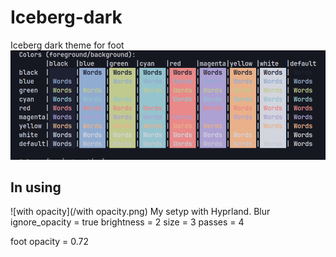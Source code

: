 # Iceberg-dark
Iceberg dark theme for foot
![colot paler](/color_palet.png)

## In using
![with opacity](/with opacity.png)
My setyp with Hyprland. 
Blur 
ignore_opacity = true
brightness = 2
size = 3
passes = 4

foot opacity = 0.72
